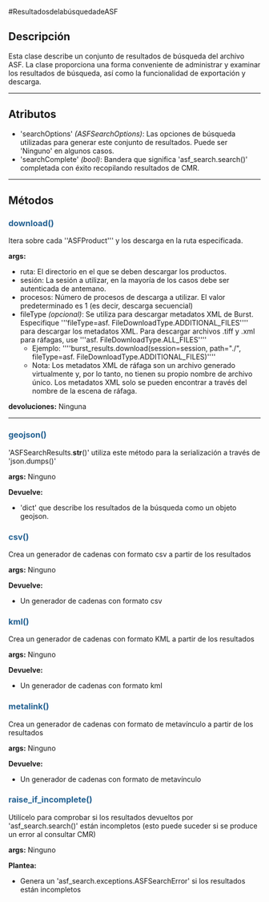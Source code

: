 #ResultadosdelabúsquedadeASF
## Descripción

Esta clase describe un conjunto de resultados de búsqueda del archivo ASF. La clase proporciona una forma conveniente de administrar y examinar los resultados de búsqueda, así como la funcionalidad de exportación y descarga.

***

## Atributos
- 'searchOptions' _(ASFSearchOptions)_: Las opciones de búsqueda utilizadas para generar este conjunto de resultados. Puede ser 'Ninguno' en algunos casos.
- 'searchComplete' _(bool)_: Bandera que significa 'asf_search.search()' completada con éxito recopilando resultados de CMR. 
***

## Métodos

### <span style="color: #236192; tamaño de fuente: 20px;" >download()</span>

Itera sobre cada ''ASFProduct''' y los descarga en la ruta especificada.

**args:**

- ruta: El directorio en el que se deben descargar los productos.
- sesión: La sesión a utilizar, en la mayoría de los casos debe ser autenticada de antemano.
- procesos: Número de procesos de descarga a utilizar. El valor predeterminado es 1 (es decir, descarga secuencial)
- fileType _(opcional)_: Se utiliza para descargar metadatos XML de Burst. Especifique '''fileType=asf. FileDownloadType.ADDITIONAL_FILES'''' para descargar los metadatos XML. Para descargar archivos .tiff y .xml para ráfagas, use '''asf. FileDownloadType.ALL_FILES''''
	- Ejemplo: ''''burst_results.download(session=session, path="./", fileType=asf. FileDownloadType.ADDITIONAL_FILES)''''
	- Nota: Los metadatos XML de ráfaga son un archivo generado virtualmente y, por lo tanto, no tienen su propio nombre de archivo único. Los metadatos XML solo se pueden encontrar a través del nombre de la escena de ráfaga.

**devoluciones:** Ninguna

***

### <span style="color: #236192; tamaño de fuente: 20px;" >geojson()</span>

'ASFSearchResults.__str__()' utiliza este método para la serialización a través de 'json.dumps()'

**args:** Ninguno

**Devuelve:**

- 'dict' que describe los resultados de la búsqueda como un objeto geojson.

### <span style="color: #236192; tamaño de fuente: 20px;" >csv()</span>

Crea un generador de cadenas con formato csv a partir de los resultados

**args:** Ninguno

**Devuelve:**

- Un generador de cadenas con formato csv

### <span style="color: #236192; tamaño de fuente: 20px;" >kml()</span>

Crea un generador de cadenas con formato KML a partir de los resultados

**args:** Ninguno

**Devuelve:**

- Un generador de cadenas con formato kml

### <span style="color: #236192; tamaño de fuente: 20px;" >metalink()</span>

Crea un generador de cadenas con formato de metavínculo a partir de los resultados

**args:** Ninguno

**Devuelve:**

- Un generador de cadenas con formato de metavínculo

### <span style="color: #236192; tamaño de fuente: 20px;" >raise_if_incomplete()</span>

Utilícelo para comprobar si los resultados devueltos por 'asf_search.search()' están incompletos (esto puede suceder
si se produce un error al consultar CMR)

**args:** Ninguno

**Plantea:**

- Genera un 'asf_search.exceptions.ASFSearchError' si los resultados están incompletos
